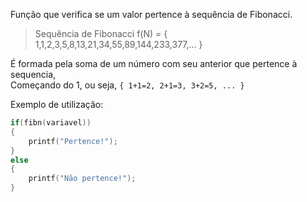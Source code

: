 Função que verifica se um valor pertence à sequência de Fibonacci.  
> Sequência de Fibonacci f(N) = { 1,1,2,3,5,8,13,21,34,55,89,144,233,377,... }  

É formada pela soma de um número com seu anterior que pertence à sequencia,  
Começando do 1, ou seja, `{ 1+1=2, 2+1=3, 3+2=5, ... }`

Exemplo de utilização:

```c
if(fibn(variavel))
{
    printf("Pertence!");
}
else
{
    printf("Não pertence!");
}
```

